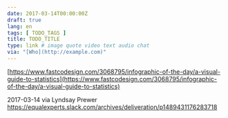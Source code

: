 ```yaml
---
date: 2017-03-14T00:00:00Z
draft: true
lang: en
tags: [ TODO_TAGS ]
title: TODO_TITLE
type: link # image quote video text audio chat
via: "[Who](http://example.com)"
---
```



[https://www.fastcodesign.com/3068795/infographic-of-the-day/a-visual-guide-to-statistics](https://www.fastcodesign.com/3068795/infographic-of-the-day/a-visual-guide-to-statistics)

2017-03-14 via Lyndsay Prewer
https://equalexperts.slack.com/archives/deliveration/p1489431176283718
